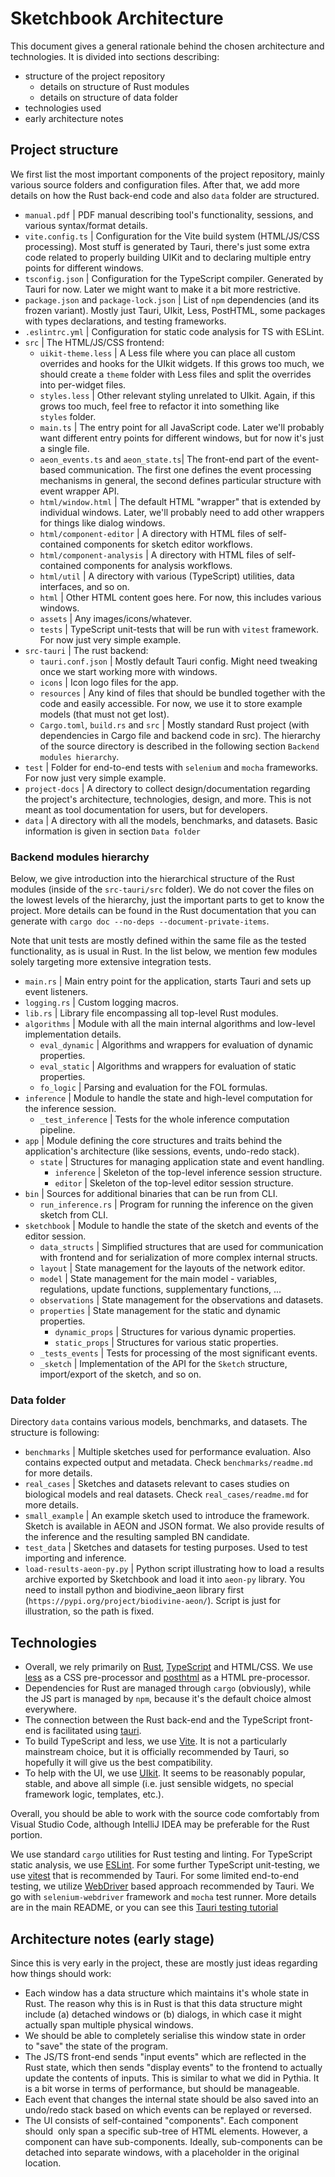 # Sketchbook Architecture

This document gives a general rationale behind the chosen architecture and technologies.
It is divided into sections describing:
- structure of the project repository
  - details on structure of Rust modules
  - details on structure of data folder
- technologies used
- early architecture notes

## Project structure

We first list the most important components of the project repository, mainly various source folders and configuration files. After that, we add more details on how the Rust back-end code and also `data` folder are structured.

- `manual.pdf` | PDF manual describing tool's functionality, sessions, and various syntax/format details.
- `vite.config.ts` | Configuration for the Vite build system (HTML/JS/CSS processing). Most stuff is generated by Tauri, there's just some extra code related to properly building UIKit and to declaring multiple entry points for different windows.
- `tsconfig.json` | Configuration for the TypeScript compiler. Generated by Tauri for now. Later we might want to make it a bit more restrictive.
- `package.json` and `package-lock.json` | List of `npm` dependencies (and its frozen variant). Mostly just Tauri, UIkit, Less, PostHTML, some packages with types declarations, and testing frameworks.
- `.eslintrc.yml` | Configuration for static code analysis for TS with ESLint.
- `src` | The HTML/JS/CSS frontend:
  - `uikit-theme.less` | A Less file where you can place all custom overrides and hooks for the UIkit widgets. If this grows too much, we should create a `theme` folder with Less files and split the overrides into per-widget files.
  - `styles.less` | Other relevant styling unrelated to UIkit. Again, if this grows too much, feel free to refactor it into something like `styles` folder.
  - `main.ts` | The entry point for all JavaScript code. Later we'll probably want different entry points for different windows, but for now it's just a single file.
  - `aeon_events.ts` and `aeon_state.ts`| The front-end part of the event-based communication. The first one defines the event processing mechanisms in general, the second defines particular structure with event wrapper API.
  - `html/window.html` | The default HTML "wrapper" that is extended by individual windows. Later, we'll probably need to add other wrappers for things like dialog windows.
  - `html/component-editor` | A directory with HTML files of self-contained components for sketch editor workflows. 
  - `html/component-analysis` | A directory with HTML files of self-contained components for analysis workflows. 
  - `html/util` | A directory with various (TypeScript) utilities, data interfaces, and so on. 
  - `html` | Other HTML content goes here. For now, this includes various windows.
  - `assets` | Any images/icons/whatever.
  - `tests` | TypeScript unit-tests that will be run with `vitest` framework. For now just very simple example.
- `src-tauri` | The rust backend:
  - `tauri.conf.json` | Mostly default Tauri config. Might need tweaking once we start working more with windows.
  - `icons` | Icon logo files for the app.  
  - `resources` | Any kind of files that should be bundled together with the code and easily accessible. For now, we use it to store example models (that must not get lost).  
  - `Cargo.toml`, `build.rs` and `src` | Mostly standard Rust project (with dependencies in Cargo file and backend code in src). The hierarchy of the source directory is described in the following section `Backend modules hierarchy`.
- `test` | Folder for end-to-end tests with `selenium` and `mocha` frameworks. For now just very simple example.
- `project-docs` | A directory to collect design/documentation regarding the project's architecture, technologies, design, and more. This is not meant as tool documentation for users, but for developers.
- `data` | A directory with all the models, benchmarks, and datasets. Basic information is given in section `Data folder`

### Backend modules hierarchy

Below, we give introduction into the hierarchical structure of the Rust modules (inside of the `src-tauri/src` folder).
We do not cover the files on the lowest levels of the hierarchy, just the important parts to get to know the project.
More details can be found in the Rust documentation that you can generate with `cargo doc --no-deps --document-private-items`. 

Note that unit tests are mostly defined within the same file as the tested functionality, as is usual in Rust. In the list below, we mention few modules solely targeting more extensive integration tests.

- `main.rs` | Main entry point for the application, starts Tauri and sets up event listeners.
- `logging.rs` | Custom logging macros.
- `lib.rs` | Library file encompassing all top-level Rust modules.
- `algorithms` | Module with all the main internal algorithms and low-level implementation details.
  - `eval_dynamic` | Algorithms and wrappers for evaluation of dynamic properties.
  - `eval_static` | Algorithms and wrappers for evaluation of static properties.
  - `fo_logic` | Parsing and evaluation for the FOL formulas.
- `inference` | Module to handle the state and high-level computation for the inference session.
  - `_test_inference` | Tests for the whole inference computation pipeline.
- `app` | Module defining the core structures and traits behind the application's architecture (like sessions, events, undo-redo stack).
  - `state` | Structures for managing application state and event handling.
    - `inference` | Skeleton of the top-level inference session structure.
    - `editor` | Skeleton of the top-level editor session structure.
- `bin` | Sources for additional binaries that can be run from CLI.
  - `run_inference.rs` | Program for running the inference on the given sketch from CLI.
- `sketchbook` | Module to handle the state of the sketch and events of the editor session.
  - `data_structs` | Simplified structures that are used for communication with frontend and for serialization of more complex internal structs.
  - `layout` | State management for the layouts of the network editor.
  - `model` | State management for the main model - variables, regulations, update functions, supplementary functions, ...
  - `observations` | State management for the observations and datasets.
  - `properties` | State management for the static and dynamic properties.
    - `dynamic_props` | Structures for various dynamic properties.
    - `static_props` | Structures for various static properties.
  - `_tests_events` | Tests for processing of the most significant events.
  - `_sketch` | Implementation of the API for the `Sketch` structure, import/export of the sketch, and so on.

### Data folder

Directory `data` contains various models, benchmarks, and datasets. The structure is following:

- `benchmarks` | Multiple sketches used for performance evaluation. Also contains expected output and metadata. Check `benchmarks/readme.md` for more details.
- `real_cases` | Sketches and datasets relevant to cases studies on biological models and real datasets. Check `real_cases/readme.md` for more details.
- `small_example` | An example sketch used to introduce the framework. Sketch is available in AEON and JSON format. We also provide results of the inference and the resulting sampled BN candidate.
- `test_data` | Sketches and datasets for testing purposes. Used to test importing and inference.
- `load-results-aeon-py.py` | Python script illustrating how to load a results archive exported by Sketchbook and load it into `aeon-py` library. You need to install python and biodivine_aeon library first (`https://pypi.org/project/biodivine-aeon/`). Script is just for illustration, so the path is fixed.

## Technologies

- Overall, we rely primarily on [Rust](https://www.rust-lang.org/), [TypeScript](https://www.typescriptlang.org/) and HTML/CSS. We use [less](https://lesscss.org/usage/) as a CSS pre-processor and [posthtml](https://posthtml.org/#/) as a HTML pre-processor. 
- Dependencies for Rust are managed through `cargo` (obviously), while the JS part is managed by `npm`, because it's the default choice almost everywhere.
- The connection between the Rust back-end and the TypeScript front-end is facilitated using [tauri](https://tauri.app/).
- To build TypeScript and less, we use [Vite](https://vitejs.dev/). It is not a particularly mainstream choice, but it is officially recommended by Tauri, so hopefully it will give us the best compatibility.
- To help with the UI, we use [UIkit](https://getuikit.com/). It seems to be reasonably popular, stable, and above all simple (i.e. just sensible widgets, no special framework logic, templates, etc.).

Overall, you should be able to work with the source code comfortably from Visual Studio Code, although IntelliJ IDEA may be preferable for the Rust portion.

We use standard `cargo` utilities for Rust testing and linting. For TypeScript static analysis, we use [ESLint](https://eslint.org/). For some further TypeScript unit-testing, we use [vitest](https://vitest.dev/) that is recommended by Tauri. For some limited end-to-end testing, we utilize [WebDriver](https://www.w3.org/TR/webdriver/) based approach recommended by Tauri. We go with `selenium-webdriver` framework and `mocha` test runner. More details are in the main README, or you can see this [Tauri testing tutorial](https://jonaskruckenberg.github.io/tauri-docs-wip/development/testing.html)

## Architecture notes (early stage)

Since this is very early in the project, these are mostly just ideas regarding how things should work:

- Each window has a data structure which maintains it's whole state in Rust. The reason why this is in Rust is that this data structure might include (a) detached windows or (b) dialogs, in which case it might actually span multiple physical windows.
- We should be able to completely serialise this window state in order to "save" the state of the program.
- The JS/TS front-end sends "input events" which are reflected in the Rust state, which then sends "display events" to the frontend to actually update the contents of inputs. This is similar to what we did in Pythia. It is a bit worse in terms of performance, but should be manageable.
- Each event that changes the internal state should be also saved into an undo/redo stack based on which events can be replayed or reversed.
- The UI consists of self-contained "components". Each component should  only span a specific sub-tree of HTML elements. However, a component can have sub-components. Ideally, sub-components can be detached into separate windows, with a placeholder in the original location.  
